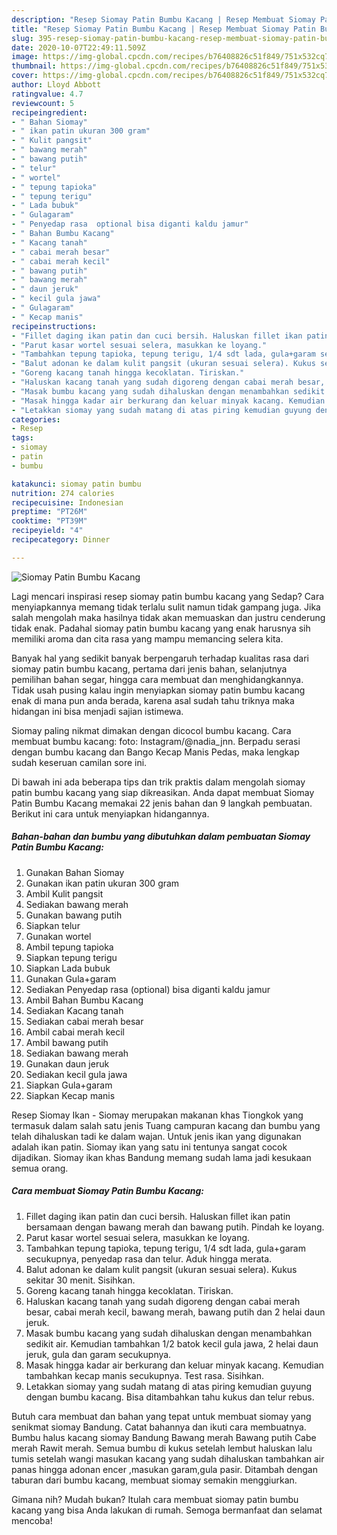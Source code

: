 ```yaml
---
description: "Resep Siomay Patin Bumbu Kacang | Resep Membuat Siomay Patin Bumbu Kacang Yang Lezat"
title: "Resep Siomay Patin Bumbu Kacang | Resep Membuat Siomay Patin Bumbu Kacang Yang Lezat"
slug: 395-resep-siomay-patin-bumbu-kacang-resep-membuat-siomay-patin-bumbu-kacang-yang-lezat
date: 2020-10-07T22:49:11.509Z
image: https://img-global.cpcdn.com/recipes/b76408826c51f849/751x532cq70/siomay-patin-bumbu-kacang-foto-resep-utama.jpg
thumbnail: https://img-global.cpcdn.com/recipes/b76408826c51f849/751x532cq70/siomay-patin-bumbu-kacang-foto-resep-utama.jpg
cover: https://img-global.cpcdn.com/recipes/b76408826c51f849/751x532cq70/siomay-patin-bumbu-kacang-foto-resep-utama.jpg
author: Lloyd Abbott
ratingvalue: 4.7
reviewcount: 5
recipeingredient:
- " Bahan Siomay"
- " ikan patin ukuran 300 gram"
- " Kulit pangsit"
- " bawang merah"
- " bawang putih"
- " telur"
- " wortel"
- " tepung tapioka"
- " tepung terigu"
- " Lada bubuk"
- " Gulagaram"
- " Penyedap rasa  optional bisa diganti kaldu jamur"
- " Bahan Bumbu Kacang"
- " Kacang tanah"
- " cabai merah besar"
- " cabai merah kecil"
- " bawang putih"
- " bawang merah"
- " daun jeruk"
- " kecil gula jawa"
- " Gulagaram"
- " Kecap manis"
recipeinstructions:
- "Fillet daging ikan patin dan cuci bersih. Haluskan fillet ikan patin bersamaan dengan bawang merah dan bawang putih. Pindah ke loyang."
- "Parut kasar wortel sesuai selera, masukkan ke loyang."
- "Tambahkan tepung tapioka, tepung terigu, 1/4 sdt lada, gula+garam secukupnya, penyedap rasa dan telur. Aduk hingga merata."
- "Balut adonan ke dalam kulit pangsit (ukuran sesuai selera). Kukus sekitar 30 menit. Sisihkan."
- "Goreng kacang tanah hingga kecoklatan. Tiriskan."
- "Haluskan kacang tanah yang sudah digoreng dengan cabai merah besar, cabai merah kecil, bawang merah, bawang putih dan 2 helai daun jeruk."
- "Masak bumbu kacang yang sudah dihaluskan dengan menambahkan sedikit air. Kemudian tambahkan 1/2 batok kecil gula jawa, 2 helai daun jeruk, gula dan garam secukupnya."
- "Masak hingga kadar air berkurang dan keluar minyak kacang. Kemudian tambahkan kecap manis secukupnya. Test rasa. Sisihkan."
- "Letakkan siomay yang sudah matang di atas piring kemudian guyung dengan bumbu kacang. Bisa ditambahkan tahu kukus dan telur rebus."
categories:
- Resep
tags:
- siomay
- patin
- bumbu

katakunci: siomay patin bumbu 
nutrition: 274 calories
recipecuisine: Indonesian
preptime: "PT26M"
cooktime: "PT39M"
recipeyield: "4"
recipecategory: Dinner

---
```



![Siomay Patin Bumbu Kacang](https://img-global.cpcdn.com/recipes/b76408826c51f849/751x532cq70/siomay-patin-bumbu-kacang-foto-resep-utama.jpg)

Lagi mencari inspirasi resep siomay patin bumbu kacang yang Sedap? Cara menyiapkannya memang tidak terlalu sulit namun tidak gampang juga. Jika salah mengolah maka hasilnya tidak akan memuaskan dan justru cenderung tidak enak. Padahal siomay patin bumbu kacang yang enak harusnya sih memiliki aroma dan cita rasa yang mampu memancing selera kita.

Banyak hal yang sedikit banyak berpengaruh terhadap kualitas rasa dari siomay patin bumbu kacang, pertama dari jenis bahan, selanjutnya pemilihan bahan segar, hingga cara membuat dan menghidangkannya. Tidak usah pusing kalau ingin menyiapkan siomay patin bumbu kacang enak di mana pun anda berada, karena asal sudah tahu triknya maka hidangan ini bisa menjadi sajian istimewa.

Siomay paling nikmat dimakan dengan dicocol bumbu kacang. Cara membuat bumbu kacang: foto: Instagram/@nadia_jnn. Berpadu serasi dengan bumbu kacang dan Bango Kecap Manis Pedas, maka lengkap sudah keseruan camilan sore ini.


Di bawah ini ada beberapa tips dan trik praktis dalam mengolah siomay patin bumbu kacang yang siap dikreasikan. Anda dapat membuat Siomay Patin Bumbu Kacang memakai 22 jenis bahan dan 9 langkah pembuatan. Berikut ini cara untuk menyiapkan hidangannya.

<!--inarticleads1-->

##### Bahan-bahan dan bumbu yang dibutuhkan dalam pembuatan Siomay Patin Bumbu Kacang:

1. Gunakan  Bahan Siomay
1. Gunakan  ikan patin ukuran 300 gram
1. Ambil  Kulit pangsit
1. Sediakan  bawang merah
1. Gunakan  bawang putih
1. Siapkan  telur
1. Gunakan  wortel
1. Ambil  tepung tapioka
1. Siapkan  tepung terigu
1. Siapkan  Lada bubuk
1. Gunakan  Gula+garam
1. Sediakan  Penyedap rasa  (optional) bisa diganti kaldu jamur
1. Ambil  Bahan Bumbu Kacang
1. Sediakan  Kacang tanah
1. Sediakan  cabai merah besar
1. Ambil  cabai merah kecil
1. Ambil  bawang putih
1. Sediakan  bawang merah
1. Gunakan  daun jeruk
1. Sediakan  kecil gula jawa
1. Siapkan  Gula+garam
1. Siapkan  Kecap manis


Resep Siomay Ikan - Siomay merupakan makanan khas Tiongkok yang termasuk dalam salah satu jenis Tuang campuran kacang dan bumbu yang telah dihaluskan tadi ke dalam wajan. Untuk jenis ikan yang digunakan adalah ikan patin. Siomay ikan yang satu ini tentunya sangat cocok dijadikan. Siomay ikan khas Bandung memang sudah lama jadi kesukaan semua orang. 

<!--inarticleads2-->

##### Cara membuat Siomay Patin Bumbu Kacang:

1. Fillet daging ikan patin dan cuci bersih. Haluskan fillet ikan patin bersamaan dengan bawang merah dan bawang putih. Pindah ke loyang.
1. Parut kasar wortel sesuai selera, masukkan ke loyang.
1. Tambahkan tepung tapioka, tepung terigu, 1/4 sdt lada, gula+garam secukupnya, penyedap rasa dan telur. Aduk hingga merata.
1. Balut adonan ke dalam kulit pangsit (ukuran sesuai selera). Kukus sekitar 30 menit. Sisihkan.
1. Goreng kacang tanah hingga kecoklatan. Tiriskan.
1. Haluskan kacang tanah yang sudah digoreng dengan cabai merah besar, cabai merah kecil, bawang merah, bawang putih dan 2 helai daun jeruk.
1. Masak bumbu kacang yang sudah dihaluskan dengan menambahkan sedikit air. Kemudian tambahkan 1/2 batok kecil gula jawa, 2 helai daun jeruk, gula dan garam secukupnya.
1. Masak hingga kadar air berkurang dan keluar minyak kacang. Kemudian tambahkan kecap manis secukupnya. Test rasa. Sisihkan.
1. Letakkan siomay yang sudah matang di atas piring kemudian guyung dengan bumbu kacang. Bisa ditambahkan tahu kukus dan telur rebus.


Butuh cara membuat dan bahan yang tepat untuk membuat siomay yang senikmat siomay Bandung. Catat bahannya dan ikuti cara membuatnya. Bumbu halus kacang siomay Bandung Bawang merah Bawang putih Cabe merah Rawit merah. Semua bumbu di kukus setelah lembut haluskan lalu tumis setelah wangi masukan kacang yang sudah dihaluskan tambahkan air panas hingga adonan encer ,masukan garam,gula pasir. Ditambah dengan taburan dari bumbu kacang, membuat siomay semakin menggiurkan. 

Gimana nih? Mudah bukan? Itulah cara membuat siomay patin bumbu kacang yang bisa Anda lakukan di rumah. Semoga bermanfaat dan selamat mencoba!
